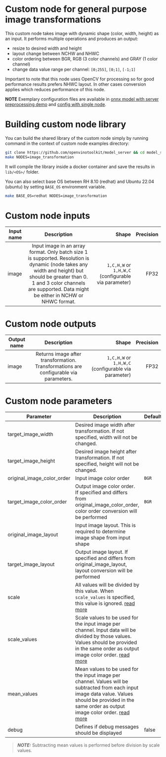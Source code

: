 # Custom node for general purpose image transformations 

This custom node takes image with dynamic shape (color, width, height) as an input. It performs multiple operations and produces an output:
- resize to desired width and height
- layout change between NCHW and NHWC
- color ordering between BGR, RGB (3 color channels) and GRAY (1 color channel)
- change data value range per channel: `[0;255]`, `[0;1]`, `[-1;1]`

Important to note that this node uses OpenCV for processing so for good performance results prefers NHWC layout.
In other cases conversion applies which reduces performance of this node.

**NOTE** Exemplary configuration files are available in [onnx model with server preprocessing demo](https://github.com/openvinotoolkit/model_server/tree/main/demos/using_onnx_model/python) and [config with single node](example_config.json).

# Building custom node library

You can build the shared library of the custom node simply by running command in the context of custom node examples directory:
```bash
git clone https://github.com/openvinotoolkit/model_server && cd model_server/src/custom_nodes
make NODES=image_transformation
```
It will compile the library inside a docker container and save the results in `lib/<OS>/` folder.

You can also select base OS between RH 8.10 (redhat) and Ubuntu 22.04 (ubuntu) by setting `BASE_OS` environment variable.
```bash
make BASE_OS=redhat NODES=image_transformation
```

# Custom node inputs

| Input name       | Description           | Shape  | Precision |
| ------------- |:-------------:| -----:| ------:|
| image      | Input image in an array format. Only batch size 1 is supported. Resolution is dynamic (node takes any width and height) but should be greater than 0. 1 and 3 color channels are supported. Data might be either in NCHW or NHWC format. | `1,C,H,W` or `1,H,W,C` (configurable via parameter) | FP32 |


# Custom node outputs

| Output name        | Description           | Shape  | Precision |
| ------------- |:-------------:| -----:| -------:|
| image      | Returns image after transformation. Transformations are configurable via parameters.  | `1,C,H,W` or `1,H,W,C` (configurable via parameter) | FP32 |

# Custom node parameters

| Parameter        | Description           | Default  | Required |
| ------------- | ------------- | ------------- | ----------- |
| target_image_width  | Desired image width after transformation. If not specified, width will not be changed. |  |  |
| target_image_height  | Desired image height after transformation. If not specified, height will not be changed. |  |  |
| original_image_color_order  | Input image color order | `BGR` |  |
| target_image_color_order  | Output image color order. If specified and differs from original_image_color_order, color order conversion will be performed | `BGR` |  |
| original_image_layout  | Input image layout. This is required to determine image shape from input shape | | &check; |
| target_image_layout  | Output image layout. If specified and differs from original_image_layout, layout conversion will be performed | | |
| scale  | All values will be divided by this value. When `scale_values` is specified, this value is ignored. [read more](https://docs.openvino.ai/2024/documentation/legacy-features/transition-legacy-conversion-api/legacy-conversion-api/%5Blegacy%5D-embedding-preprocessing-computation.html#specifying-mean-and-scale-values) | | |
| scale_values  | Scale values to be used for the input image per channel. Input data will be divided by those values. Values should be provided in the same order as output image color order. [read more](https://docs.openvino.ai/2024/documentation/legacy-features/transition-legacy-conversion-api/legacy-conversion-api/%5Blegacy%5D-embedding-preprocessing-computation.html#specifying-mean-and-scale-values) | | |
| mean_values  | Mean values to be used for the input image per channel. Values will be subtracted from each input image data value. Values should be provided in the same order as output image color order. [read more](https://docs.openvino.ai/2024/documentation/legacy-features/transition-legacy-conversion-api/legacy-conversion-api/%5Blegacy%5D-embedding-preprocessing-computation.html#specifying-mean-and-scale-values) | | |
| debug  | Defines if debug messages should be displayed | false | |

> **_NOTE:_**  Subtracting mean values is performed before division by scale values.
